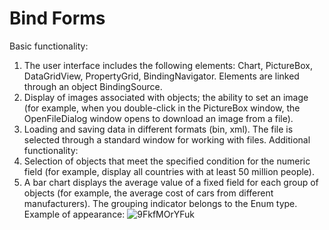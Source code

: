# Bind Forms
Basic functionality:
1) The user interface includes the following elements: Chart, PictureBox,
DataGridView, PropertyGrid, BindingNavigator. Elements are linked through an object
BindingSource.
2) Display of images associated with objects; the ability to set an image (for example, when you double-click in the PictureBox window, the OpenFileDialog window opens to
download an image from a file).
3) Loading and saving data in different formats (bin, xml). The file
is selected through a standard window for working with files.
Additional functionality:
1) Selection of objects that meet the specified condition for the numeric field
(for example, display all countries with at least 50 million
people).
2) A bar chart displays the average value of a fixed field
for each group of objects (for example, the average cost of cars
from different manufacturers). The grouping indicator belongs to the Enum type.
Example of appearance:
![9FkfMOrYFuk](https://user-images.githubusercontent.com/73057920/233348814-e5ac983e-9a94-4989-970f-f58e50a633e1.jpg)
